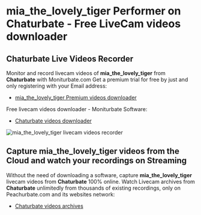 # mia_the_lovely_tiger Performer on Chaturbate - Free LiveCam videos downloader

## Chaturbate Live Videos Recorder

Monitor and record livecam videos of **mia_the_lovely_tiger** from **Chaturbate** with Moniturbate.com
Get a premium trial for free by just and only registering with your Email address:
* [mia_the_lovely_tiger Premium videos downloader](https://moniturbate.com/request-demo-licence-key.html)

Free livecam videos downloader - Moniturbate Software:
* [Chaturbate videos downloader](https://moniturbate.com/moniturbate-download-software.html)

![mia_the_lovely_tiger livecam videos recorder](https://peachurnet.com/templates/moniturbate-software.png)


## Capture mia_the_lovely_tiger videos from the Cloud and watch your recordings on Streaming

Without the need of downloading a software, capture **mia_the_lovely_tiger** livecam videos from **Chaturbate** 100% online.
Watch Livecam archives from **Chaturbate** unlimitedly from thousands of existing recordings, only on Peachurbate.com and its websites network:
* [Chaturbate videos archives](https://peachurnet.com/)